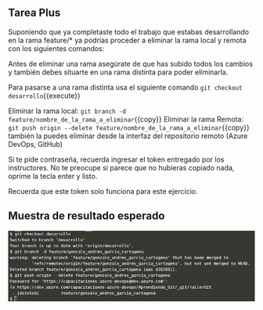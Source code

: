 ## Tarea Plus

Suponiendo que ya completaste todo el trabajo que estabas desarrollando en la rama feature/* ya podrías proceder a eliminar la rama local y remota con los siguientes comandos: 

Antes de eliminar una rama asegúrate de que has subido todos los cambios y también debes situarte en una rama distinta para poder eliminarla.

Para pasarse a una rama distinta usa el siguiente comando `git checkout desarrollo`{{execute}}

Eliminar la rama local: `git branch -d feature/nombre_de_la_rama_a_eliminar`{{copy}}
Eliminar la rama Remota: `git push origin --delete feature/nombre_de_la_rama_a_eliminar`{{copy}} también la puedes eliminar desde la interfaz del repositorio remoto (Azure DevOps, GitHub)

Si te pide contraseña, recuerda ingresar el token entregado por los instructores. No te preocupe si parece que no hubieras copiado nada, oprime la tecla enter y listo.

Recuerda que este token solo funciona para este ejercicio.

## Muestra de resultado esperado

![Resultado esperado](./assets/11.png)